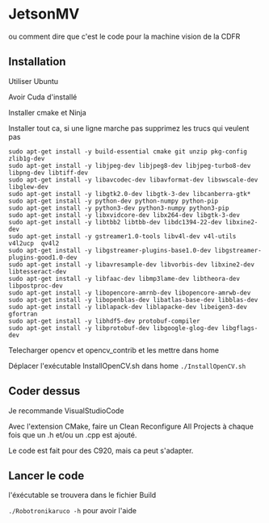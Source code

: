 # JetsonMV
ou comment dire que c'est le code pour la machine vision de la CDFR

## Installation
Utiliser Ubuntu

Avoir Cuda d'installé

Installer cmake et Ninja

Installer tout ca, si une ligne marche pas supprimez les trucs qui veulent pas
```console
sudo apt-get install -y build-essential cmake git unzip pkg-config zlib1g-dev
sudo apt-get install -y libjpeg-dev libjpeg8-dev libjpeg-turbo8-dev libpng-dev libtiff-dev
sudo apt-get install -y libavcodec-dev libavformat-dev libswscale-dev libglew-dev
sudo apt-get install -y libgtk2.0-dev libgtk-3-dev libcanberra-gtk*
sudo apt-get install -y python-dev python-numpy python-pip
sudo apt-get install -y python3-dev python3-numpy python3-pip
sudo apt-get install -y libxvidcore-dev libx264-dev libgtk-3-dev
sudo apt-get install -y libtbb2 libtbb-dev libdc1394-22-dev libxine2-dev
sudo apt-get install -y gstreamer1.0-tools libv4l-dev v4l-utils v4l2ucp  qv4l2 
sudo apt-get install -y libgstreamer-plugins-base1.0-dev libgstreamer-plugins-good1.0-dev
sudo apt-get install -y libavresample-dev libvorbis-dev libxine2-dev libtesseract-dev
sudo apt-get install -y libfaac-dev libmp3lame-dev libtheora-dev libpostproc-dev
sudo apt-get install -y libopencore-amrnb-dev libopencore-amrwb-dev
sudo apt-get install -y libopenblas-dev libatlas-base-dev libblas-dev
sudo apt-get install -y liblapack-dev liblapacke-dev libeigen3-dev gfortran
sudo apt-get install -y libhdf5-dev protobuf-compiler
sudo apt-get install -y libprotobuf-dev libgoogle-glog-dev libgflags-dev
```
Telecharger opencv et opencv_contrib et les mettre dans home

Déplacer l'exécutable InstallOpenCV.sh dans home
`./InstallOpenCV.sh`

## Coder dessus
Je recommande VisualStudioCode

Avec l'extension CMake, faire un Clean Reconfigure All Projects à chaque fois que un .h et/ou un .cpp est ajouté.

Le code est fait pour des C920, mais ca peut s'adapter.

## Lancer le code

l'éxécutable se trouvera dans le fichier Build

`./Robotronikaruco -h` pour avoir l'aide